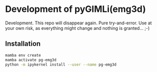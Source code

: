 # Development of pyGIMLi(emg3d)

Development. This repo will disappear again. Pure try-and-error. Use at your
own risk, as everything might change and nothing is granted... ;-)


## Installation

```bash
mamba env create
mamba activate pg-emg3d
python -m ipykernel install --user --name pg-emg3d
```
